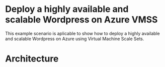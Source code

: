 # Deploy a highly available and scalable Wordpress on Azure VMSS

This example scenario is aplicable to show how to deploy a highly available and scalable Wordpress on Azure using Virtual Machine Scale Sets.

# Architecture
